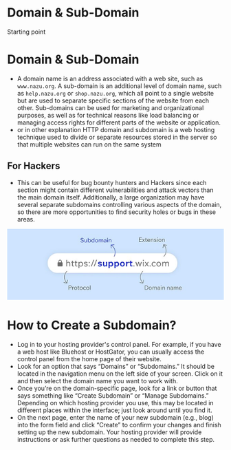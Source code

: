 # Domain & Sub-Domain

Starting point

# Domain & Sub-Domain

- A domain name is an address associated with a web site, such as `www.nazu.org`. A sub-domain is an additional level of domain name, such as `help.nazu.org` or `shop.nazu.org`, which all point to a single website but are used to separate specific sections of the website from each other. Sub-domains can be used for marketing and organizational purposes, as well as for technical reasons like load balancing or managing access rights for different parts of the website or application.
- or in other explanation HTTP domain and subdomain is a web hosting technique used to divide or separate resources stored in the server so that multiple websites can run on the same system

## For Hackers

- This can be useful for bug bounty hunters and Hackers since each section might contain different vulnerabilities and attack vectors than the main domain itself. Additionally, a large organization may have several separate subdomains controlling various aspects of the domain, so there are more opportunities to find security holes or bugs in these areas.

![sub.jpg](Domain%20&%20Sub-Domain%20567ac063b98743108418688811b7d2bc/sub.jpg)

# How to Create a Subdomain?

- Log in to your hosting provider's control panel. For example, if you have a web host like Bluehost or HostGator, you can usually access the control panel from the home page of their website.
- Look for an option that says “Domains” or “Subdomains.” It should be located in the navigation menu on the left side of your screen. Click on it and then select the domain name you want to work with.
- Once you’re on the domain-specific page, look for a link or button that says something like “Create Subdomain” or “Manage Subdomains.” Depending on which hosting provider you use, this may be located in different places within the interface; just look around until you find it.
- On the next page, enter the name of your new subdomain (e.g., blog) into the form field and click “Create” to confirm your changes and finish setting up the new subdomain. Your hosting provider will provide instructions or ask further questions as needed to complete this step.